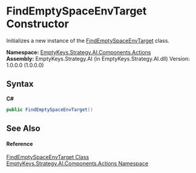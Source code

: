 # FindEmptySpaceEnvTarget Constructor 
 

Initializes a new instance of the <a href="T_EmptyKeys_Strategy_AI_Components_Actions_FindEmptySpaceEnvTarget">FindEmptySpaceEnvTarget</a> class.

**Namespace:**&nbsp;<a href="N_EmptyKeys_Strategy_AI_Components_Actions">EmptyKeys.Strategy.AI.Components.Actions</a><br />**Assembly:**&nbsp;EmptyKeys.Strategy.AI (in EmptyKeys.Strategy.AI.dll) Version: 1.0.0.0 (1.0.0.0)

## Syntax

**C#**<br />
``` C#
public FindEmptySpaceEnvTarget()
```


## See Also


#### Reference
<a href="T_EmptyKeys_Strategy_AI_Components_Actions_FindEmptySpaceEnvTarget">FindEmptySpaceEnvTarget Class</a><br /><a href="N_EmptyKeys_Strategy_AI_Components_Actions">EmptyKeys.Strategy.AI.Components.Actions Namespace</a><br />